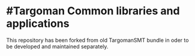 <!--
   Targoman: A robust Machine Translation framework

   Copyright 2014-2018 by ITRC <http://itrc.ac.ir>

   This file is part of Targoman.

   Targoman is free software: you can redistribute it and/or modify
   it under the terms of the GNU Lesser General Public License as published
   by the Free Software Foundation, either version 3 of the License, or
   (at your option) any later version.

   Targoman is distributed in the hope that it will be useful,
   but WITHOUT ANY WARRANTY; without even the implied warranty of
   MERCHANTABILITY or FITNESS FOR A PARTICULAR PURPOSE.  See the
   GNU Lesser General Public License for more details.
   You should have received a copy of the GNU Lesser General Public License
   along with Targoman. If not, see <http://www.gnu.org/licenses/>.

                                                                             -->
#Targoman Common libraries and applications
===================

This repository has been forked from old TargomanSMT bundle in oder to be developed and maintained separately.
